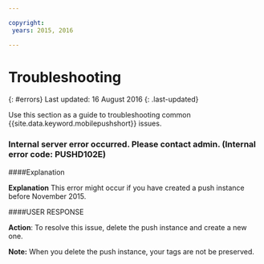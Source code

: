 ```yaml
---

copyright:
 years: 2015, 2016

---
```


# Troubleshooting
{: #errors}
Last updated: 16 August 2016
{: .last-updated}

Use this section as a guide to troubleshooting common {{site.data.keyword.mobilepushshort}} issues.


### Internal server error occurred. Please contact admin. (Internal error code: PUSHD102E)

####Explanation

**Explanation** This error might occur if you have created a push instance before November 2015.  

####USER RESPONSE

**Action**:  To resolve this issue, delete the push instance and create a new one.

**Note:** When you delete the push instance, your tags are not be preserved.

